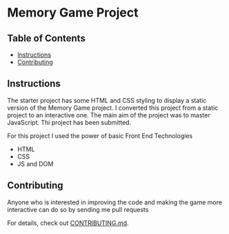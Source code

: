 # Memory Game Project

## Table of Contents

* [Instructions](#instructions)
* [Contributing](#contributing)

## Instructions

The starter project has some HTML and CSS styling to display a static version of the Memory Game project. I converted this project from a static project to an interactive one. The main aim of the project was to master JavaScript. Thi project has been submitted.

For this project I used the power of basic Front End Technologies

* HTML
* CSS
* JS and DOM

## Contributing

Anyone who is interested in improving the code and making the game more interactive can do so by sending me pull requests

For details, check out [CONTRIBUTING.md](CONTRIBUTING.md).
